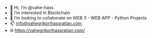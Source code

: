 - 👋 Hi, I’m @vahe-hass
- 👀 I’m interested in Blockchain
- 💞️ I’m looking to collaborate on WEB 3 - WEB APP - Python Projects
- 📫 info@vahegrikorihassratian.com
- 🌐 https://vahegrikorihassratian.com/

<!---
vahe-hass/vahe-hass is a ✨ special ✨ repository because its `README.md` (this file) appears on your GitHub profile.
You can click the Preview link to take a look at your changes.
--->
